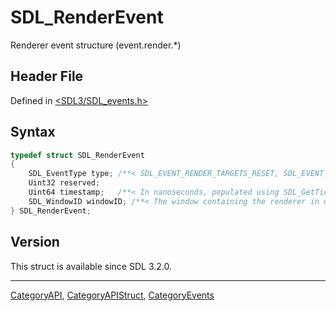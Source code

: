 # SDL_RenderEvent

Renderer event structure (event.render.*)

## Header File

Defined in [<SDL3/SDL_events.h>](https://github.com/libsdl-org/SDL/blob/main/include/SDL3/SDL_events.h)

## Syntax

```c
typedef struct SDL_RenderEvent
{
    SDL_EventType type; /**< SDL_EVENT_RENDER_TARGETS_RESET, SDL_EVENT_RENDER_DEVICE_RESET, SDL_EVENT_RENDER_DEVICE_LOST */
    Uint32 reserved;
    Uint64 timestamp;   /**< In nanoseconds, populated using SDL_GetTicksNS() */
    SDL_WindowID windowID; /**< The window containing the renderer in question. */
} SDL_RenderEvent;
```

## Version

This struct is available since SDL 3.2.0.

----
[CategoryAPI](CategoryAPI), [CategoryAPIStruct](CategoryAPIStruct), [CategoryEvents](CategoryEvents)

